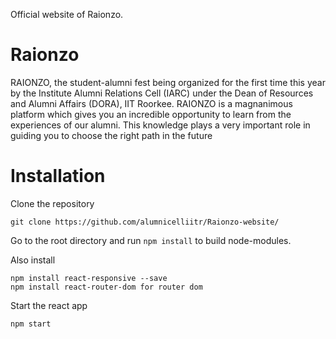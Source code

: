 Official website of Raionzo.

# Raionzo

RAIONZO, the student-alumni fest being organized for the first time this year by the Institute Alumni Relations Cell (IARC) under the Dean of Resources and Alumni Affairs (DORA), IIT Roorkee. RAIONZO is a magnanimous platform which gives you an incredible opportunity to learn from the experiences of our alumni. This knowledge plays a very important role in guiding you to choose the right path in the future

# Installation

Clone the repository
```
git clone https://github.com/alumnicelliitr/Raionzo-website/
```

Go to the root directory and run `npm install` to build node-modules.

Also install
```
npm install react-responsive --save
npm install react-router-dom for router dom
```
Start the react app
```
npm start
```



